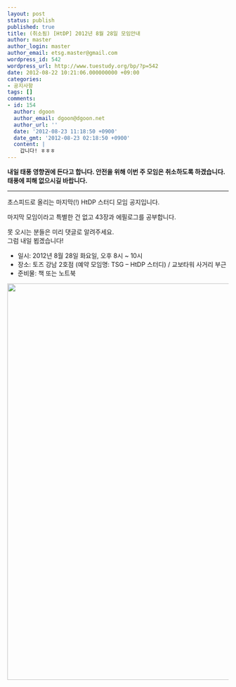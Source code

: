 ```yaml
---
layout: post
status: publish
published: true
title: (취소됨) [HtDP] 2012년 8월 28일 모임안내
author: master
author_login: master
author_email: etsg.master@gmail.com
wordpress_id: 542
wordpress_url: http://www.tuestudy.org/bp/?p=542
date: 2012-08-22 10:21:06.000000000 +09:00
categories:
- 공지사항
tags: []
comments:
- id: 154
  author: dgoon
  author_email: dgoon@dgoon.net
  author_url: ''
  date: '2012-08-23 11:18:50 +0900'
  date_gmt: '2012-08-23 02:18:50 +0900'
  content: |
    갑니다! ㅎㅎㅎ
---
```

<p><strong>내일 태풍 영향권에 든다고 합니다. 안전을 위해 이번 주 모임은 취소하도록 하겠습니다.<br />
태풍에 피해 없으시길 바랍니다.</strong></p>

<hr />

<p>초스피드로 올리는 마지막(!) HtDP 스터디 모임 공지입니다.</p>

<p>마지막 모임이라고 특별한 건 없고 43장과 에필로그를 공부합니다.</p>

<p>못 오시는 분들은 미리 댓글로 알려주세요.<br />
그럼 내일 뵙겠습니다!</p>

<ul>
<li>일시: 2012년 8월 28일 화요일, 오후 8시 ~ 10시</li>
<li>장소: 토즈 강남 2호점 (예약 모임명: TSG – HtDP 스터디) / 교보타워 사거리 부근</li>
<li>준비물: 책 또는 노트북</li>
</ul>

<p><a href="http://www.tuestudy.org/bp/wp-content/uploads/2012/01/TOZ_강남2호점.jpg"><img src="http://www.tuestudy.org/bp/wp-content/uploads/2012/01/TOZ_강남2호점.jpg" alt="" title="TOZ_강남2호점" width="706" height="903" class="alignnone size-full wp-image-47" /></a></p>
